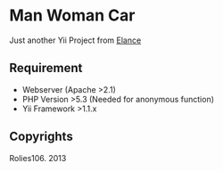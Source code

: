 # Man Woman Car

Just another Yii Project from [Elance](https://www.elance.com/j/web-development-web-design/39965470/?eventId=160211879)

## Requirement

- Webserver (Apache >2.1)
- PHP Version >5.3 (Needed for anonymous function)
- Yii Framework >1.1.x

## Copyrights

Rolies106. 2013